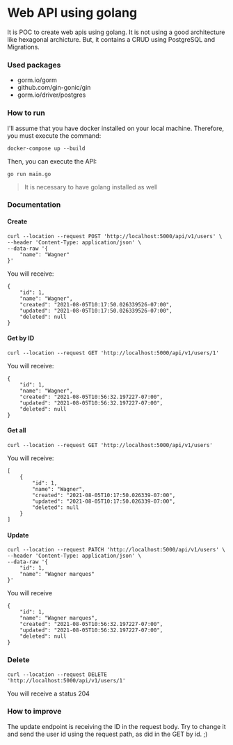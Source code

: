 # Web API using golang

It is POC to create web apis using golang. It is not using a good architecture like hexagonal archicture. 
But, it contains a CRUD using PostgreSQL and Migrations.

### Used packages

- gorm.io/gorm
- github.com/gin-gonic/gin
- gorm.io/driver/postgres

### How to run

I'll assume that you have docker installed on your local machine. Therefore, you must execute the command:
```
docker-compose up --build
```

Then, you can execute the API:
```
go run main.go
```
> It is necessary to have golang installed as well

### Documentation

#### Create

```
curl --location --request POST 'http://localhost:5000/api/v1/users' \
--header 'Content-Type: application/json' \
--data-raw '{
    "name": "Wagner"
}'
```

You will receive:
```
{
    "id": 1,
    "name": "Wagner",
    "created": "2021-08-05T10:17:50.026339526-07:00",
    "updated": "2021-08-05T10:17:50.026339526-07:00",
    "deleted": null
}
```

#### Get by ID

```
curl --location --request GET 'http://localhost:5000/api/v1/users/1'
```

You will receive:
```
{
    "id": 1,
    "name": "Wagner",
    "created": "2021-08-05T10:56:32.197227-07:00",
    "updated": "2021-08-05T10:56:32.197227-07:00",
    "deleted": null
}
```

#### Get all

```
curl --location --request GET 'http://localhost:5000/api/v1/users'
```

You will receive:
```
[
    {
        "id": 1,
        "name": "Wagner",
        "created": "2021-08-05T10:17:50.026339-07:00",
        "updated": "2021-08-05T10:17:50.026339-07:00",
        "deleted": null
    }
]
```

#### Update
```
curl --location --request PATCH 'http://localhost:5000/api/v1/users' \
--header 'Content-Type: application/json' \
--data-raw '{
    "id": 1,
    "name": "Wagner marques"
}'
```

You will receive
```
{
    "id": 1,
    "name": "Wagner marques",
    "created": "2021-08-05T10:56:32.197227-07:00",
    "updated": "2021-08-05T10:56:32.197227-07:00",
    "deleted": null
}
```

### Delete
```
curl --location --request DELETE 'http://localhost:5000/api/v1/users/1'
```

You will receive a status 204

### How to improve

The update endpoint is receiving the ID in the request body. Try to change it and send the user id using the request path, as did in the GET by id. ;)
